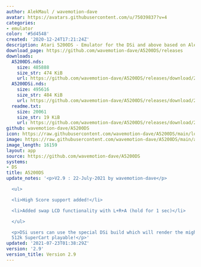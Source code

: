 ```yaml
---
author: AlekMaul / wavemotion-dave
avatar: https://avatars.githubusercontent.com/u/75039837?v=4
categories:
- emulator
color: '#5d4548'
created: '2020-12-24T17:21:24Z'
description: Atari 5200DS - Emulator for the DSi and above based on Alekmaul's work
download_page: https://github.com/wavemotion-dave/A5200DS/releases
downloads:
  A5200DS.nds:
    size: 485888
    size_str: 474 KiB
    url: https://github.com/wavemotion-dave/A5200DS/releases/download/2.9/A5200DS.nds
  A5200DSi.nds:
    size: 495616
    size_str: 484 KiB
    url: https://github.com/wavemotion-dave/A5200DS/releases/download/2.9/A5200DSi.nds
  readme.txt:
    size: 20061
    size_str: 19 KiB
    url: https://github.com/wavemotion-dave/A5200DS/releases/download/2.9/readme.txt
github: wavemotion-dave/A5200DS
icon: https://raw.githubusercontent.com/wavemotion-dave/A5200DS/main/logo.bmp
image: https://raw.githubusercontent.com/wavemotion-dave/A5200DS/main/arm9/gfx/bgTop.png
image_length: 16159
layout: app
source: https://github.com/wavemotion-dave/A5200DS
systems:
- DS
title: A5200DS
update_notes: '<p>V2.9 : 22-July-2021 by wavemotion-dave</p>

  <ul>

  <li>High Score support added!</li>

  <li>Added swap LCD functionality with L+R+A (hold for 1 sec)</li>

  </ul>

  <p>DSi users can use the special DSi build which will render the mighty Bosconian
  512k SuperCart playable!</p>'
updated: '2021-07-23T01:38:29Z'
version: '2.9'
version_title: Version 2.9
---
```

